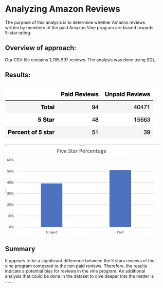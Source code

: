 # Analyzing Amazon Reviews

The purpose of this analysis is to determine whether Amazon reviews written by members of the paid Amazon Vine program are biased towards 5-star rating.

## Overview of approach:

Our CSV file contains 1,785,997 reviews.  The analysis was done using SQL.

## Results: 

<img src="https://github.com/NataliaVelasquez18/Amazon-Reviews-ETL/blob/main/Resources/reviews_results.png" />

<img src="https://github.com/NataliaVelasquez18/Amazon-Reviews-ETL/blob/main/Resources/reviews.png" />


## Summary 

It appears to be a significant difference between the 5 stars reviews of the vine program compared to the non paid reviews.  Therefore, the results indicate a potential bias for reviews in the vine program.  An additional analysis that could be done in the dataset to dive deeper into the matter is .......
